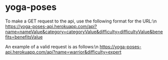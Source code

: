 # yoga-poses

To make a GET request to the api, use the following format for the URL:\n
https://yoga-poses-api.herokuapp.com/api?name=nameValue&category=categoryValue&difficulty=difficultyValue&benefits=benefitsValue

An example of a valid request is as follows:\n
https://yoga-poses-api.herokuapp.com/api?name=warrior&difficulty=expert
